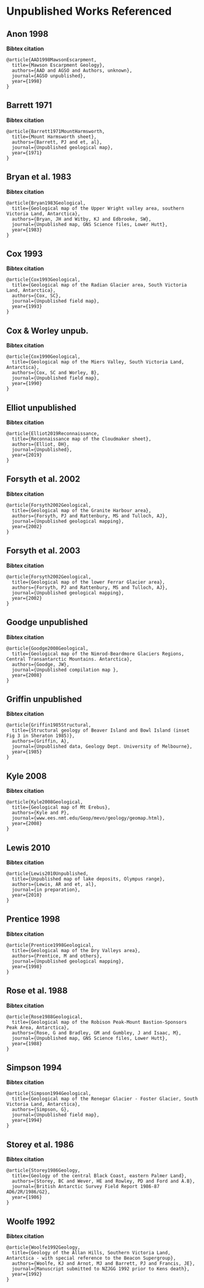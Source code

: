 



# Unpublished Works Referenced

## Anon 1998
  
**Bibtex citation**

```
@article{AAD1998MawsonEscarpment,
  title={Mawson Escarpment Geology},
  authors={AAD and AGSO and Authors, unknown},
  journal={AGSO unpublished},
  year={1998}
}
```
## Barrett 1971
  
**Bibtex citation**

```
@article{Barrett1971MountHarmsworth,
  title={Mount Harmsworth sheet},
  authors={Barrett, PJ and et, al},
  journal={Unpublished geological map},
  year={1971}
}
```
## Bryan et al. 1983
  
**Bibtex citation**

```
@article{Bryan1983Geological,
  title={Geological map of the Upper Wright valley area, southern Victoria Land, Antarctica},
  authors={Bryan, JH and Witby, KJ and Edbrooke, SW},
  journal={Unpublished map, GNS Science files, Lower Hutt},
  year={1983}
}
```
## Cox 1993
  
**Bibtex citation**

```
@article{Cox1993Geological,
  title={Geological map of the Radian Glacier area, South Victoria Land, Antarctica},
  authors={Cox, SC},
  journal={Unpublished field map},
  year={1993}
}
```
## Cox & Worley unpub.
  
**Bibtex citation**

```
@article{Cox1990Geological,
  title={Geological map of the Miers Valley, South Victoria Land, Antarctica},
  authors={Cox, SC and Worley, B},
  journal={Unpublished field map},
  year={1990}
}
```
## Elliot unpublished
  
**Bibtex citation**

```
@article{Elliot2019Reconnaissance,
  title={Reconnaissance map of the Cloudmaker sheet},
  authors={Elliot, DH},
  journal={Unpublished},
  year={2019}
}
```
## Forsyth et al. 2002
  
**Bibtex citation**

```
@article{Forsyth2002Geological,
  title={Geological map of the Granite Harbour area},
  authors={Forsyth, PJ and Rattenbury, MS and Tulloch, AJ},
  journal={Unpublished geological mapping},
  year={2002}
}
```
## Forsyth et al. 2003
  
**Bibtex citation**

```
@article{Forsyth2002Geological,
  title={Geological map of the lower Ferrar Glacier area},
  authors={Forsyth, PJ and Rattenbury, MS and Tulloch, AJ},
  journal={Unpublished geological mapping},
  year={2002}
}
```
## Goodge unpublished
  
**Bibtex citation**

```
@article{Goodge2008Geological,
  title={Geological map of the Nimrod-Beardmore Glaciers Regions, Central Transantarctic Mountains. Antarctica},
  authors={Goodge, JW},
  journal={Unpublished compilation map },
  year={2008}
}
```
## Griffin unpublished
  
**Bibtex citation**

```
@article{Griffin1985Structural,
  title={Structural geology of Beaver Island and Bowl Island (inset Fig 3 in Sheraton 1985)},
  authors={Griffin, A},
  journal={Unpublished data, Geology Dept. University of Melbourne},
  year={1985}
}
```
## Kyle 2008
  
**Bibtex citation**

```
@article{Kyle2008Geological,
  title={Geological map of Mt Erebus},
  authors={Kyle and P},
  journal={www.ees.nmt.edu/Geop/mevo/geology/geomap.html},
  year={2008}
}
```
## Lewis 2010
  
**Bibtex citation**

```
@article{Lewis2010Unpublished,
  title={Unpublished map of lake deposits, Olympus range},
  authors={Lewis, AR and et, al},
  journal={in preparation},
  year={2010}
}
```
## Prentice 1998
  
**Bibtex citation**

```
@article{Prentice1998Geological,
  title={Geological map of the Dry Valleys area},
  authors={Prentice, M and others},
  journal={Unpublished geological mapping},
  year={1998}
}
```
## Rose et al. 1988
  
**Bibtex citation**

```
@article{Rose1988Geological,
  title={Geological map of the Robison Peak-Mount Bastion-Sponsors Peak Area, Antarctica},
  authors={Rose, G and Bradley, GM and Gumbley, J and Isaac, M},
  journal={Unpublished map, GNS Science files, Lower Hutt},
  year={1988}
}
```
## Simpson 1994
  
**Bibtex citation**

```
@article{Simpson1994Geological,
  title={Geological map of the Renegar Glacier - Foster Glacier, South Victoria Land, Antarctica},
  authors={Simpson, G},
  journal={Unpublished field map},
  year={1994}
}
```
## Storey et al. 1986
  
**Bibtex citation**

```
@article{Storey1986Geology,
  title={Geology of the central Black Coast, eastern Palmer Land},
  authors={Storey, BC and Wever, HE and Rowley, PD and Ford and A.B},
  journal={British Antarctic Survey Field Report 1986-87 AD6/2R/1986/G2},
  year={1986}
}
```
## Woolfe 1992
  
**Bibtex citation**

```
@article{Woolfe1992Geology,
  title={Geology of the Allan Hills, Southern Victoria Land, Antarctica - with special reference to the Beacon Supergroup},
  authors={Woolfe, KJ and Arnot, MJ and Barrett, PJ and Francis, JE},
  journal={Manuscript submitted to NZJGG 1992 prior to Kens death},
  year={1992}
}
```